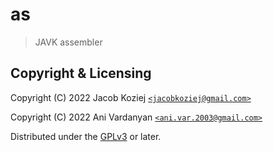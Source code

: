 # as

> JAVK assembler


## Copyright & Licensing

Copyright (C) 2022  Jacob Koziej [`<jacobkoziej@gmail.com>`]

Copyright (C) 2022  Ani Vardanyan [`<ani.var.2003@gmail.com>`]

Distributed under the [GPLv3] or later.


[`<jacobkoziej@gmail.com>`]: mailto:jacobkoziej@gmail.com
[`<ani.var.2003@gmail.com>`]: mailto:ani.var.2003@gmail.com
[GPLv3]: LICENSE.md

